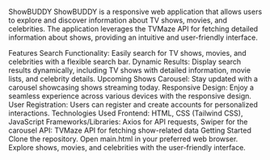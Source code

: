 ShowBUDDY
ShowBUDDY is a responsive web application that allows users to explore and discover information about TV shows, movies, and celebrities. The application leverages the TVMaze API for fetching detailed information about shows, providing an intuitive and user-friendly interface.

Features
Search Functionality: Easily search for TV shows, movies, and celebrities with a flexible search bar.
Dynamic Results: Display search results dynamically, including TV shows with detailed information, movie lists, and celebrity details.
Upcoming Shows Carousel: Stay updated with a carousel showcasing shows streaming today.
Responsive Design: Enjoy a seamless experience across various devices with the responsive design.
User Registration: Users can register and create accounts for personalized interactions.
Technologies Used
Frontend: HTML, CSS (Tailwind CSS), JavaScript
Frameworks/Libraries: Axios for API requests, Swiper for the carousel
API: TVMaze API for fetching show-related data
Getting Started
Clone the repository.
Open main.html in your preferred web browser.
Explore shows, movies, and celebrities with the user-friendly interface.
